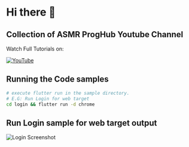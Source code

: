 # Hi there 👋

## Collection of ASMR ProgHub Youtube Channel

Watch Full Tutorials on:

[![YouTube](https://img.shields.io/badge/YouTube-%23FF0000.svg?style=for-the-badge&logo=YouTube&logoColor=white)](https://www.youtube.com/channel/UCjArmxlGF6RrJx_4ZtfiQNQ?sub_confirmation=1)

## Running the Code samples

```bash
# execute flutter run in the sample directory. 
# E.G: Run Login for web target
cd login && flutter run -d chrome
```

## Run Login sample for web target output

![Login Screenshot](https://github.com/WatchMeProg/WatchMeProg/blob/master/login/login_screenshot.png "Login Screenshot")
